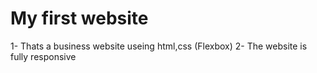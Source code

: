 # My first website

1- Thats a business website useing html,css (Flexbox)
2- The website is fully responsive 
